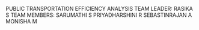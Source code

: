 PUBLIC TRANSPORTATION EFFICIENCY ANALYSIS
TEAM LEADER: RASIKA S 
TEAM MEMBERS: SARUMATHI S 
              PRIYADHARSHINI R
              SEBASTINRAJAN A
               MONISHA M 
